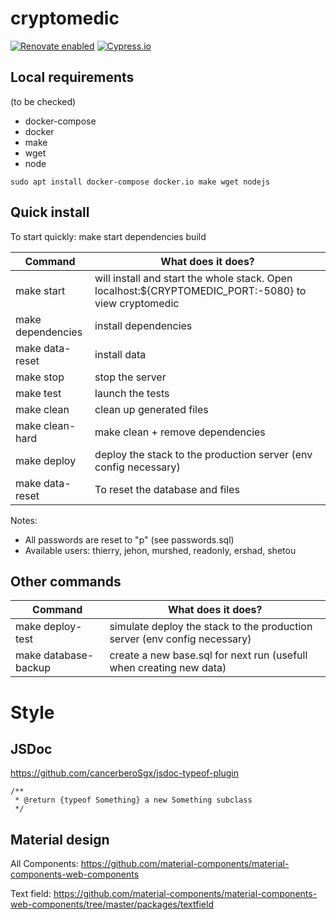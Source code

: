 # cryptomedic

[![Renovate enabled](https://img.shields.io/badge/renovate-enabled-brightgreen.svg)](https://renovatebot.com/)
[![Cypress.io](https://img.shields.io/badge/tested%20with-Cypress-04C38E.svg)](https://www.cypress.io/)

## Local requirements

(to be checked)

- docker-compose
- docker
- make
- wget
- node

```lang=bash
sudo apt install docker-compose docker.io make wget nodejs
```

## Quick install

To start quickly:
make start dependencies build

| Command    | What does it does?
|------------|----------------------
| make start | will install and start the whole stack. Open localhost:${CRYPTOMEDIC_PORT:-5080} to view cryptomedic
| make dependencies | install dependencies
| make data-reset | install data
| make stop  | stop the server
| make test  | launch the tests
| make clean | clean up generated files
| make clean-hard | make clean + remove dependencies
| make deploy | deploy the stack to the production server (env config necessary)
| make data-reset | To reset the database and files

Notes:
- All passwords are reset to "p" (see passwords.sql)
- Available users: thierry, jehon, murshed, readonly, ershad, shetou

## Other commands

| Command    | What does it does?
|------------|----------------------
| make deploy-test | simulate deploy the stack to the production server (env config necessary)
| make database-backup | create a new base.sql for next run (usefull when creating new data)

# Style

## JSDoc
https://github.com/cancerberoSgx/jsdoc-typeof-plugin

```lang=javascript
/**
 * @return {typeof Something} a new Something subclass
 */
```
## Material design

All Components: https://github.com/material-components/material-components-web-components

Text field: https://github.com/material-components/material-components-web-components/tree/master/packages/textfield
